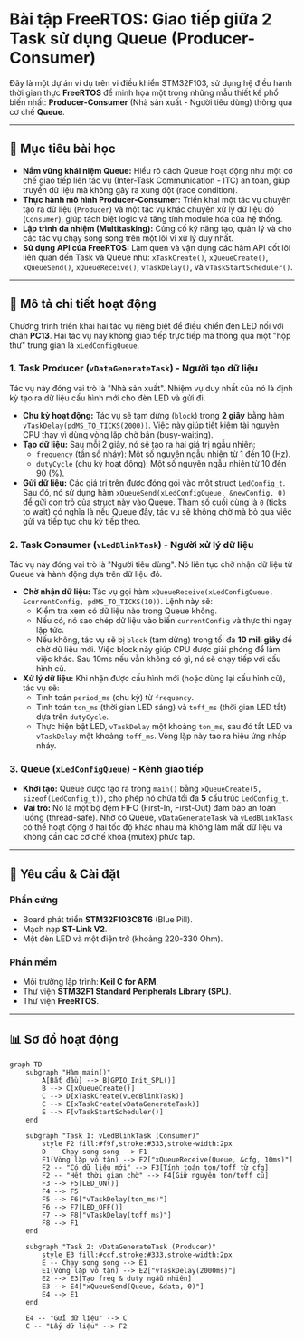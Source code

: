 # Bài tập FreeRTOS: Giao tiếp giữa 2 Task sử dụng Queue (Producer-Consumer)

Đây là một dự án ví dụ trên vi điều khiển STM32F103, sử dụng hệ điều hành thời gian thực **FreeRTOS** để minh họa một trong những mẫu thiết kế phổ biến nhất: **Producer-Consumer** (Nhà sản xuất - Người tiêu dùng) thông qua cơ chế **Queue**.

---

## 🎯 Mục tiêu bài học

-   **Nắm vững khái niệm Queue:** Hiểu rõ cách Queue hoạt động như một cơ chế giao tiếp liên tác vụ (Inter-Task Communication - ITC) an toàn, giúp truyền dữ liệu mà không gây ra xung đột (race condition).
-   **Thực hành mô hình Producer-Consumer:** Triển khai một tác vụ chuyên tạo ra dữ liệu (`Producer`) và một tác vụ khác chuyên xử lý dữ liệu đó (`Consumer`), giúp tách biệt logic và tăng tính module hóa của hệ thống.
-   **Lập trình đa nhiệm (Multitasking):** Củng cố kỹ năng tạo, quản lý và cho các tác vụ chạy song song trên một lõi vi xử lý duy nhất.
-   **Sử dụng API của FreeRTOS:** Làm quen và vận dụng các hàm API cốt lõi liên quan đến Task và Queue như: `xTaskCreate()`, `xQueueCreate()`, `xQueueSend()`, `xQueueReceive()`, `vTaskDelay()`, và `vTaskStartScheduler()`.

---

## 📝 Mô tả chi tiết hoạt động

Chương trình triển khai hai tác vụ riêng biệt để điều khiển đèn LED nối với chân **PC13**. Hai tác vụ này không giao tiếp trực tiếp mà thông qua một "hộp thư" trung gian là `xLedConfigQueue`.

### 1. Task Producer (`vDataGenerateTask`) - Người tạo dữ liệu

Tác vụ này đóng vai trò là "Nhà sản xuất". Nhiệm vụ duy nhất của nó là định kỳ tạo ra dữ liệu cấu hình mới cho đèn LED và gửi đi.

-   **Chu kỳ hoạt động:** Tác vụ sẽ tạm dừng (`block`) trong **2 giây** bằng hàm `vTaskDelay(pdMS_TO_TICKS(2000))`. Việc này giúp tiết kiệm tài nguyên CPU thay vì dùng vòng lặp chờ bận (busy-waiting).
-   **Tạo dữ liệu:** Sau mỗi 2 giây, nó sẽ tạo ra hai giá trị ngẫu nhiên:
    -   `frequency` (tần số nháy): Một số nguyên ngẫu nhiên từ 1 đến 10 (Hz).
    -   `dutyCycle` (chu kỳ hoạt động): Một số nguyên ngẫu nhiên từ 10 đến 90 (%).
-   **Gửi dữ liệu:** Các giá trị trên được đóng gói vào một struct `LedConfig_t`. Sau đó, nó sử dụng hàm `xQueueSend(xLedConfigQueue, &newConfig, 0)` để gửi con trỏ của struct này vào Queue. Tham số cuối cùng là `0` (ticks to wait) có nghĩa là nếu Queue đầy, tác vụ sẽ không chờ mà bỏ qua việc gửi và tiếp tục chu kỳ tiếp theo.

### 2. Task Consumer (`vLedBlinkTask`) - Người xử lý dữ liệu

Tác vụ này đóng vai trò là "Người tiêu dùng". Nó liên tục chờ nhận dữ liệu từ Queue và hành động dựa trên dữ liệu đó.

-   **Chờ nhận dữ liệu:** Tác vụ gọi hàm `xQueueReceive(xLedConfigQueue, &currentConfig, pdMS_TO_TICKS(10))`. Lệnh này sẽ:
    -   Kiểm tra xem có dữ liệu nào trong Queue không.
    -   Nếu có, nó sao chép dữ liệu vào biến `currentConfig` và thực thi ngay lập tức.
    -   Nếu không, tác vụ sẽ bị `block` (tạm dừng) trong tối đa **10 mili giây** để chờ dữ liệu mới. Việc block này giúp CPU được giải phóng để làm việc khác. Sau 10ms nếu vẫn không có gì, nó sẽ chạy tiếp với cấu hình cũ.
-   **Xử lý dữ liệu:** Khi nhận được cấu hình mới (hoặc dùng lại cấu hình cũ), tác vụ sẽ:
    -   Tính toán `period_ms` (chu kỳ) từ `frequency`.
    -   Tính toán `ton_ms` (thời gian LED sáng) và `toff_ms` (thời gian LED tắt) dựa trên `dutyCycle`.
    -   Thực hiện bật LED, `vTaskDelay` một khoảng `ton_ms`, sau đó tắt LED và `vTaskDelay` một khoảng `toff_ms`. Vòng lặp này tạo ra hiệu ứng nhấp nháy.

### 3. Queue (`xLedConfigQueue`) - Kênh giao tiếp

-   **Khởi tạo:** Queue được tạo ra trong `main()` bằng `xQueueCreate(5, sizeof(LedConfig_t))`, cho phép nó chứa tối đa **5** cấu trúc `LedConfig_t`.
-   **Vai trò:** Nó là một bộ đệm FIFO (First-In, First-Out) đảm bảo an toàn luồng (thread-safe). Nhờ có Queue, `vDataGenerateTask` và `vLedBlinkTask` có thể hoạt động ở hai tốc độ khác nhau mà không làm mất dữ liệu và không cần các cơ chế khóa (mutex) phức tạp.

---

## 🔧 Yêu cầu & Cài đặt

### Phần cứng
* Board phát triển **STM32F103C8T6** (Blue Pill).
* Mạch nạp **ST-Link V2**.
* Một đèn LED và một điện trở (khoảng 220-330 Ohm).

### Phần mềm
* Môi trường lập trình: **Keil C for ARM**.
* Thư viện **STM32F1 Standard Peripherals Library (SPL)**.
* Thư viện **FreeRTOS**.

---

## 📊 Sơ đồ hoạt động

```mermaid
graph TD
    subgraph "Hàm main()"
        A[Bắt đầu] --> B[GPIO_Init_SPL()]
        B --> C[xQueueCreate()]
        C --> D[xTaskCreate(vLedBlinkTask)]
        C --> E[xTaskCreate(vDataGenerateTask)]
        E --> F[vTaskStartScheduler()]
    end

    subgraph "Task 1: vLedBlinkTask (Consumer)"
        style F2 fill:#f9f,stroke:#333,stroke-width:2px
        D -- Chạy song song --> F1
        F1(Vòng lặp vô tận) --> F2["xQueueReceive(Queue, &cfg, 10ms)"]
        F2 -- "Có dữ liệu mới" --> F3[Tính toán ton/toff từ cfg]
        F2 -- "Hết thời gian chờ" --> F4[Giữ nguyên ton/toff cũ]
        F3 --> F5[LED_ON()]
        F4 --> F5
        F5 --> F6["vTaskDelay(ton_ms)"]
        F6 --> F7[LED_OFF()]
        F7 --> F8["vTaskDelay(toff_ms)"]
        F8 --> F1
    end

    subgraph "Task 2: vDataGenerateTask (Producer)"
        style E3 fill:#ccf,stroke:#333,stroke-width:2px
        E -- Chạy song song --> E1
        E1(Vòng lặp vô tận) --> E2["vTaskDelay(2000ms)"]
        E2 --> E3[Tạo freq & duty ngẫu nhiên]
        E3 --> E4["xQueueSend(Queue, &data, 0)"]
        E4 --> E1
    end

    E4 -- "Gửi dữ liệu" --> C
    C -- "Lấy dữ liệu" --> F2
